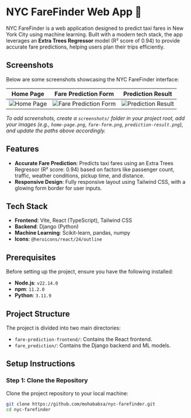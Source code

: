 # NYC FareFinder Web App 🚖

NYC FareFinder is a web application designed to predict taxi fares in New York City using machine learning. Built with a modern tech stack, the app leverages an **Extra Trees Regressor** model (R² score of 0.94) to provide accurate fare predictions, helping users plan their trips efficiently.

## Screenshots
Below are some screenshots showcasing the NYC FareFinder interface:

| **Home Page** | **Fare Prediction Form** | **Prediction Result** |
|---------------|--------------------------|-----------------------|
| ![Home Page](screenshots/home-page.png) | ![Fare Prediction Form](screenshots/fare-form.png) | ![Prediction Result](screenshots/prediction-result.png) |

*To add screenshots, create a `screenshots/` folder in your project root, add your images (e.g., `home-page.png`, `fare-form.png`, `prediction-result.png`), and update the paths above accordingly.*

## Features
- **Accurate Fare Prediction**: Predicts taxi fares using an Extra Trees Regressor (R² score: 0.94) based on factors like passenger count, traffic, weather conditions, pickup time, and distance.
- **Responsive Design**: Fully responsive layout using Tailwind CSS, with a glowing form border for user inputs.

## Tech Stack
- **Frontend**: Vite, React (TypeScript), Tailwind CSS
- **Backend**: Django (Python)
- **Machine Learning**: Scikit-learn, pandas, numpy
- **Icons**: `@heroicons/react/24/outline`

## Prerequisites
Before setting up the project, ensure you have the following installed:

- **Node.js**: `v22.14.0`
- **npm**: `11.2.0`
- **Python**: `3.11.9`

## Project Structure
The project is divided into two main directories:
- `fare-prediction-frontend/`: Contains the React frontend.
- `fare_prediction/`: Contains the Django backend and ML models.

## Setup Instructions

### Step 1: Clone the Repository
Clone the project repository to your local machine:
```bash
git clone https://github.com/mohababsa/nyc-farefinder.git
cd nyc-farefinder

